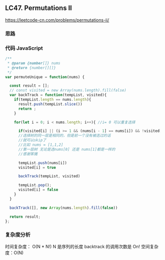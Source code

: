 ## LC47. Permutations II

https://leetcode-cn.com/problems/permutations-ii/

### 思路

### 代码 JavaScript

```JavaScript
/**
 * @param {number[]} nums
 * @return {number[][]}
 */
var permuteUnique = function(nums) {

  const result = [];
  // const visited = new Array(nums.length).fill(false)
  var backTrack = function(tempList, visited){
    if(tempList.length == nums.length){
      result.push(tempList.slice())
      return ;
    }

    for(let i = 0; i < nums.length; i++){ //i= 0 可以重复选择

      if(visited[i] || (i >= 1 && (nums[i - 1] == nums[i]) && !visited[i - 1])) continue;
      //选择树的同一层是相同的，但是前一个没有被选过的话
      //就可以skip了
      //比如 nums = [1,1,2]
      //第一层树 无论是选nums[0] 还是 nums[1]都是一样的
      //感谢笨猪

      tempList.push(nums[i])
      visited[i] = true

      backTrack(tempList, visited)

      tempList.pop();
      visited[i] = false
    }
  }

  backTrack([], new Array(nums.length).fill(false))

  return result;
};

```

### 复杂度分析

时间复杂度： O(N \* N!) N 是序列的长度 backtrack 的调用次数是 On!
空间复杂度：O(N)
